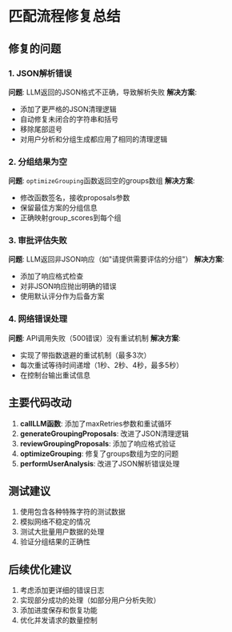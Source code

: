 # 匹配流程修复总结

## 修复的问题

### 1. JSON解析错误
**问题**: LLM返回的JSON格式不正确，导致解析失败
**解决方案**:
- 添加了更严格的JSON清理逻辑
- 自动修复未闭合的字符串和括号
- 移除尾部逗号
- 对用户分析和分组生成都应用了相同的清理逻辑

### 2. 分组结果为空
**问题**: `optimizeGrouping`函数返回空的groups数组
**解决方案**:
- 修改函数签名，接收proposals参数
- 保留最佳方案的分组信息
- 正确映射group_scores到每个组

### 3. 审批评估失败
**问题**: LLM返回非JSON响应（如"请提供需要评估的分组"）
**解决方案**:
- 添加了响应格式检查
- 对非JSON响应抛出明确的错误
- 使用默认评分作为后备方案

### 4. 网络错误处理
**问题**: API调用失败（500错误）没有重试机制
**解决方案**:
- 实现了带指数退避的重试机制（最多3次）
- 每次重试等待时间递增（1秒、2秒、4秒，最多5秒）
- 在控制台输出重试信息

## 主要代码改动

1. **callLLM函数**: 添加了maxRetries参数和重试循环
2. **generateGroupingProposals**: 改进了JSON清理逻辑
3. **reviewGroupingProposals**: 添加了响应格式验证
4. **optimizeGrouping**: 修复了groups数组为空的问题
5. **performUserAnalysis**: 改进了JSON解析错误处理

## 测试建议

1. 使用包含各种特殊字符的测试数据
2. 模拟网络不稳定的情况
3. 测试大批量用户数据的处理
4. 验证分组结果的正确性

## 后续优化建议

1. 考虑添加更详细的错误日志
2. 实现部分成功的处理（如部分用户分析失败）
3. 添加进度保存和恢复功能
4. 优化并发请求的数量控制